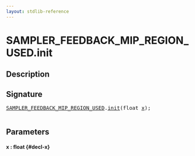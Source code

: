 ```yaml
---
layout: stdlib-reference
---
```


# SAMPLER\_FEEDBACK\_MIP\_REGION\_USED\.init

## Description





## Signature 

<pre>
<a href="/stdlib-reference/types/sampler_feedback_mip_region_used-012345689abcdefhijlmnopqstuv/index" class="code_type">SAMPLER_FEEDBACK_MIP_REGION_USED</a>.<a href="/stdlib-reference/types/sampler_feedback_mip_region_used-012345689abcdefhijlmnopqstuv/init">init</a>(<span class="code_keyword">float</span> <a href="/stdlib-reference/types/sampler_feedback_mip_region_used-012345689abcdefhijlmnopqstuv/init#decl-x" class="code_param">x</a>);

</pre>

## Parameters

#### x  : float {#decl-x}


